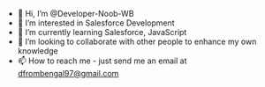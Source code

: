 - 👋 Hi, I’m @Developer-Noob-WB
- 👀 I’m interested in Salesforce Development
- 🌱 I’m currently learning Salesforce, JavaScript
- 💞️ I’m looking to collaborate with other people to enhance my own knowledge
- 📫 How to reach me - just send me an email at dfrombengal97@gmail.com

<!---
Developer-Noob-WB/Developer-Noob-WB is a ✨ special ✨ repository because its `README.md` (this file) appears on your GitHub profile.
You can click the Preview link to take a look at your changes.
--->

